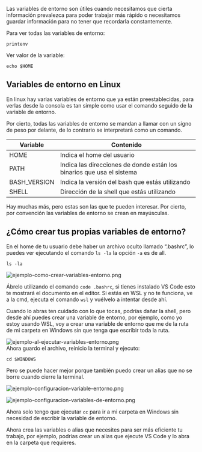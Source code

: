 Las variables de entorno son útiles cuando necesitamos que cierta información prevalezca para poder trabajar más rápido o necesitamos guardar información para no tener que recordarla constantemente.

Para ver todas las variables de entorno:

``` shell
printenv
```

Ver valor de la variable:

```shell
echo $HOME
```

## Variables de entorno en Linux

En linux hay varias variables de entorno que ya están preestablecidas, para verlas desde la consola es tan simple como usar el comando seguido de la variable de entorno.

Por cierto, todas las variables de entorno se mandan a llamar con un signo de peso por delante, de lo contrario se interpretará como un comando.

|Variable|Contenido|
|---------|----------|
|HOME|Indica el home del usuario|
|PATH|Indica las direcciones de donde están los binarios que usa el sistema|
|BASH_VERSION|Indica la versión del bash que estás utilizando|
|SHELL|Dirección de la shell que estás utilizando|


Hay muchas más, pero estas son las que te pueden interesar. Por cierto, por convención las variables de entorno se crean en mayúsculas.

## ¿Cómo crear tus propias variables de entorno?

En el home de tu usuario debe haber un archivo oculto llamado “.bashrc”, lo puedes ver ejecutando el comando `ls -la` la opción `-a` es de all.

``` shell
ls -la
```

![ejemplo-como-crear-variables-entorno.png](https://cdn.document360.io/da52b302-22aa-4a71-9908-ba18e68ffee7/Images/Documentation/Sin%20t%C3%ADtulo%288%29.png)

Ábrelo utilizando el comando `code .bashrc`, si tienes instalado VS Code esto te mostrará el documento en el editor. Si estás en WSL y no te funciona, ve a la cmd, ejecuta el comando `wsl` y vuélvelo a intentar desde ahí.

Cuando lo abras ten cuidado con lo que tocas, podrías dañar la shell, pero desde ahí puedes crear una variable de entorno, por ejemplo, como yo estoy usando WSL, voy a crear una variable de entorno que me de la ruta de mi carpeta en Windows sin que tenga que escribir toda la ruta.

![ejemplo-al-ejecutar-variables-entorno.png](https://cdn.document360.io/da52b302-22aa-4a71-9908-ba18e68ffee7/Images/Documentation/image%28130%29.png)  
Ahora guardo el archivo, reinicio la terminal y ejecuto:

``` shell
cd $WINDOWS
```

Pero se puede hacer mejor porque también puedo crear un alias que no se borre cuando cierre la terminal.

![ejemplo-configuracion-variable-entorno.png](https://cdn.document360.io/da52b302-22aa-4a71-9908-ba18e68ffee7/Images/Documentation/Sin%20t%C3%ADtulo%289%29.png)

![ejemplo-configuracion-variables-de-entorno.png](https://cdn.document360.io/da52b302-22aa-4a71-9908-ba18e68ffee7/Images/Documentation/image%28132%29.png)

Ahora solo tengo que ejecutar `cc` para ir a mi carpeta en Windows sin necesidad de escribir la variable de entorno.

Ahora crea las variables o alias que necesites para ser más eficiente tu trabajo, por ejemplo, podrías crear un alias que ejecute VS Code y lo abra en la carpeta que requieres.